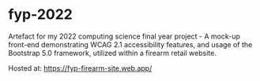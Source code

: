 # fyp-2022
Artefact for my 2022 computing science final year project - A mock-up front-end demonstrating WCAG 2.1 accessibility features, and usage of the Bootstrap 5.0 framework, utilized within a firearm retail website.

Hosted at: https://fyp-firearm-site.web.app/
